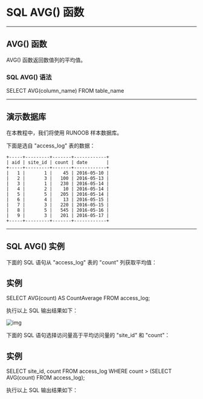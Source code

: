 # SQL AVG() 函数

------

## AVG() 函数

AVG() 函数返回数值列的平均值。

### SQL AVG() 语法

SELECT AVG(column_name) FROM table_name



------

## 演示数据库

在本教程中，我们将使用 RUNOOB 样本数据库。

下面是选自 "access_log" 表的数据：

```
+-----+---------+-------+------------+
| aid | site_id | count | date       |
+-----+---------+-------+------------+
|   1 |       1 |    45 | 2016-05-10 |
|   2 |       3 |   100 | 2016-05-13 |
|   3 |       1 |   230 | 2016-05-14 |
|   4 |       2 |    10 | 2016-05-14 |
|   5 |       5 |   205 | 2016-05-14 |
|   6 |       4 |    13 | 2016-05-15 |
|   7 |       3 |   220 | 2016-05-15 |
|   8 |       5 |   545 | 2016-05-16 |
|   9 |       3 |   201 | 2016-05-17 |
+-----+---------+-------+------------+
```



------

## SQL AVG() 实例

下面的 SQL 语句从 "access_log" 表的 "count" 列获取平均值：

## 实例

SELECT AVG(count) AS CountAverage FROM access_log;

执行以上 SQL 输出结果如下：

![img](https://www.runoob.com/wp-content/uploads/2013/09/avg1.jpg)

下面的 SQL 语句选择访问量高于平均访问量的 "site_id" 和 "count"：

## 实例

SELECT site_id, count FROM access_log
WHERE count > (SELECT AVG(count) FROM access_log);

执行以上 SQL 输出结果如下：